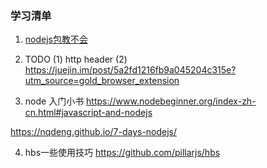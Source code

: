 ### 学习清单
1. [nodejs包教不会](https://github.com/alsotang/node-lessons/blob/master/lesson2/README.md)
2. TODO
  (1) http header
  (2) https://juejin.im/post/5a2fd1216fb9a045204c315e?utm_source=gold_browser_extension

3. node 入门小书
 https://www.nodebeginner.org/index-zh-cn.html#javascript-and-nodejs

 https://nqdeng.github.io/7-days-nodejs/

4. hbs一些使用技巧
https://github.com/pillarjs/hbs